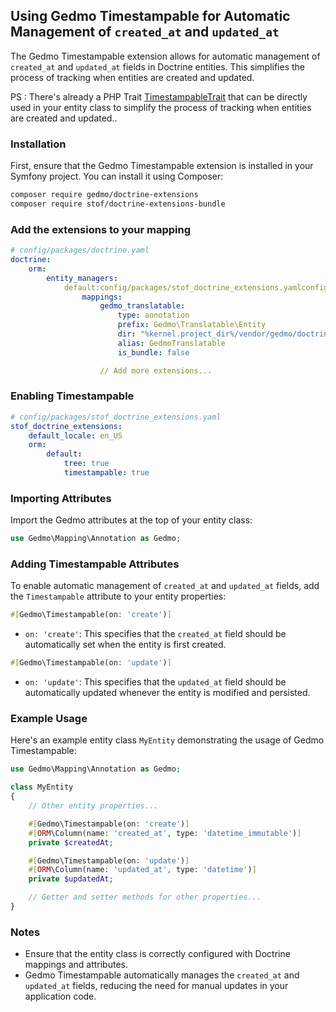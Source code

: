 ## Using Gedmo Timestampable for Automatic Management of `created_at` and `updated_at`

The Gedmo Timestampable extension allows for automatic management of `created_at` and `updated_at` fields in Doctrine entities. This simplifies the process of tracking when entities are created and updated.

PS : There's already a PHP Trait [TimestampableTrait](/docs/timestampable_trait.md) that can be directly used in your entity class to simplify the process of tracking when entities are created and updated..

### Installation

First, ensure that the Gedmo Timestampable extension is installed in your Symfony project. You can install it using Composer:

```bash
composer require gedmo/doctrine-extensions
composer require stof/doctrine-extensions-bundle
```

### Add the extensions to your mapping

```yaml
# config/packages/doctrine.yaml
doctrine:
    orm:
        entity_managers:
            default:config/packages/stof_doctrine_extensions.yamlconfig/packages/stof_doctrine_extensions.yaml
                mappings:
                    gedmo_translatable:
                        type: annotation
                        prefix: Gedmo\Translatable\Entity
                        dir: "%kernel.project_dir%/vendor/gedmo/doctrine-extensions/src/Translatable/Entity"
                        alias: GedmoTranslatable
                        is_bundle: false

                    // Add more extensions...
```

### Enabling Timestampable

```yaml
# config/packages/stof_doctrine_extensions.yaml
stof_doctrine_extensions:
    default_locale: en_US
    orm:
        default:
            tree: true
            timestampable: true
```

### Importing Attributes

Import the Gedmo attributes at the top of your entity class:

```php
use Gedmo\Mapping\Annotation as Gedmo;
```

### Adding Timestampable Attributes

To enable automatic management of `created_at` and `updated_at` fields, add the `Timestampable` attribute to your entity properties:

```php
#[Gedmo\Timestampable(on: 'create')]
```

-   `on: 'create'`: This specifies that the `created_at` field should be automatically set when the entity is first created.

```php
#[Gedmo\Timestampable(on: 'update')]
```

-   `on: 'update'`: This specifies that the `updated_at` field should be automatically updated whenever the entity is modified and persisted.

### Example Usage

Here's an example entity class `MyEntity` demonstrating the usage of Gedmo Timestampable:

```php
use Gedmo\Mapping\Annotation as Gedmo;

class MyEntity
{
    // Other entity properties...

    #[Gedmo\Timestampable(on: 'create')]
    #[ORM\Column(name: 'created_at', type: 'datetime_immutable')]
    private $createdAt;

    #[Gedmo\Timestampable(on: 'update')]
    #[ORM\Column(name: 'updated_at', type: 'datetime')]
    private $updatedAt;

    // Getter and setter methods for other properties...
}
```

### Notes

-   Ensure that the entity class is correctly configured with Doctrine mappings and attributes.
-   Gedmo Timestampable automatically manages the `created_at` and `updated_at` fields, reducing the need for manual updates in your application code.
